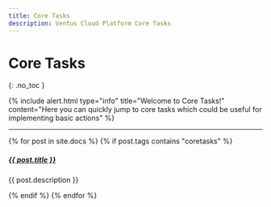 ```yaml
---
title: Core Tasks
description: Ventus Cloud Platform Core Tasks
---
```


# Core Tasks
{: .no_toc }

{% include alert.html type="info" title="Welcome to Core Tasks!" content="Here you can quickly jump to core tasks which could be useful for implementing basic actions" %}


<div class="section-index">
    <hr class="panel-line">
    {% for post in site.docs  %}        
    {% if post.tags contains "coretasks" %}
    <div class="entry">
    <h5><a href="{{ post.url | prepend: site.baseurl }}">{{ post.title }}</a></h5>
    <p>{{ post.description }}</p>
    </div>
    {% endif %}
    {% endfor %}
</div>